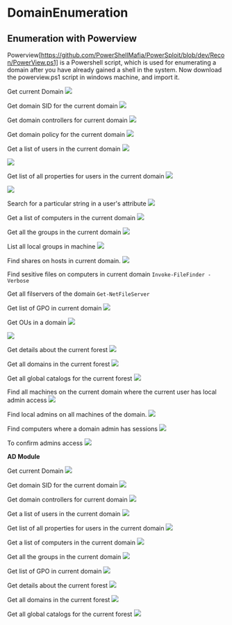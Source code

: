 # DomainEnumeration

## Enumeration with Powerview
Powerview[https://github.com/PowerShellMafia/PowerSploit/blob/dev/Recon/PowerView.ps1] is a Powershell script, which is used for enumerating a domain after you have already gained a shell in the system. Now download the powerview.ps1 script in windows machine, and import it.

Get current Domain
![](images/3.png)

Get domain SID for the current domain
![](images/4.png)

Get domain controllers for current domain
![](images/6.png)

Get domain policy for the current domain
![](images/5.png)

Get a list of users in the current domain
![](images/7.png)

![](images/8.png)


Get list of all properties for users in the current domain
![](images/9.png)

![](images/10.png)

Search for a particular string in a user's attribute
![](images/14.png)

Get a list of computers in the current domain
![](images/11.png)

Get all the groups in the current domain
![](images/13.png)

List all local groups in machine
![](images/15.png)

Find shares on hosts in current domain.
![](images/16.png)

Find sesitive files on computers in current domain
``Invoke-FileFinder -Verbose``

Get all filservers of the domain
``Get-NetFileServer``

Get list of GPO in current domain
![](images/17.png)

Get OUs in a domain
![](images/18.png)

![](images/19.png)


Get details about the current forest
![](images/20.png)

Get all domains in the current forest
![](images/21.png)

Get all global catalogs for the current forest
![](images/22.png)

Find all machines on the current domain where the current user has local admin access
![](images/24.png)

Find local admins on all machines of the domain.
![](images/25.png)

Find computers where a domain admin has sessions
![](images/26.png)

To confirm admins access
![](images/27.png)


**AD Module**

Get current Domain
![](images/01.png)

Get domain SID for the current domain
![](images/02.png)

Get domain controllers for current domain
![](images/03.png)

Get a list of users in the current domain
![](images/04.png)

Get list of all properties for users in the current domain
![](images/05.png)

Get a list of computers in the current domain
![](images/07.png)

Get all the groups in the current domain
![](images/06.png)

Get list of GPO in current domain
![](images/08.png)

Get details about the current forest
![](images/09.png)

Get all domains in the current forest
![](images/010.png)

Get all global catalogs for the current forest
![](images/23.png)
